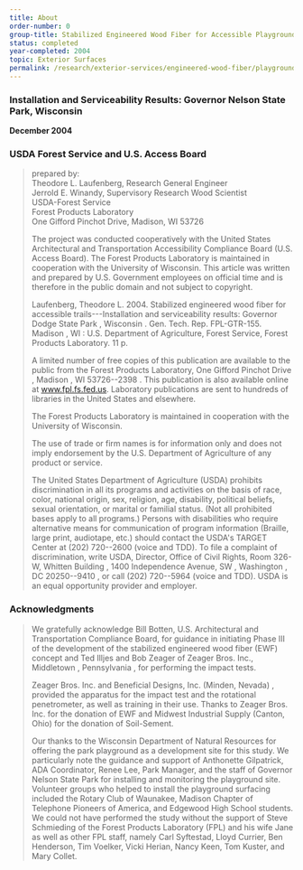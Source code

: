 ```yaml
---
title: About
order-number: 0
group-title: Stabilized Engineered Wood Fiber for Accessible Playground Surfaces
status: completed
year-completed: 2004
topic: Exterior Surfaces
permalink: /research/exterior-services/engineered-wood-fiber/playground-surfaces-2004/
---
```

### Installation and Serviceability Results: Governor Nelson State Park, Wisconsin

**December 2004**

### USDA Forest Service and U.S. Access Board
>
> prepared by:\
> Theodore L. Laufenberg, Research General Engineer\
> Jerrold E. Winandy, Supervisory Research Wood Scientist\
> USDA-Forest Service\
> Forest Products Laboratory\
> One Gifford Pinchot Drive, Madison, WI 53726
>
> The project was conducted cooperatively with the United States Architectural and Transportation Accessibility Compliance Board (U.S. Access Board). The Forest Products Laboratory is maintained in cooperation with the University of Wisconsin. This article was written and prepared by U.S. Government employees on official time and is therefore in the public domain and not subject to copyright.
>
> Laufenberg, Theodore L. 2004. Stabilized engineered wood fiber for accessible trails---Installation and serviceability results: Governor Dodge State Park , Wisconsin . Gen. Tech. Rep. FPL-GTR-155. Madison , WI : U.S. Department of Agriculture, Forest Service, Forest Products Laboratory. 11 p.
>
> A limited number of free copies of this publication are available to the public from the Forest Products Laboratory, One Gifford Pinchot Drive , Madison , WI 53726--2398 . This publication is also available online at www.fpl.fs.fed.us. Laboratory publications are sent to hundreds of libraries in the United States and elsewhere.
>
> The Forest Products Laboratory is maintained in cooperation with the University of Wisconsin.
>
> The use of trade or firm names is for information only and does not imply endorsement by the U.S. Department of Agriculture of any product or service.
>
> The United States Department of Agriculture (USDA) prohibits discrimination in all its programs and activities on the basis of race, color, national origin, sex, religion, age, disability, political beliefs, sexual orientation, or marital or familial status. (Not all prohibited bases apply to all programs.) Persons with disabilities who require alternative means for communication of program information (Braille, large print, audiotape, etc.) should contact the USDA's TARGET Center at (202) 720--2600 (voice and TDD). To file a complaint of discrimination, write USDA, Director, Office of Civil Rights, Room 326-W, Whitten Building , 1400 Independence Avenue, SW , Washington , DC 20250--9410 , or call (202) 720--5964 (voice and TDD). USDA is an equal opportunity provider and employer.
>

### Acknowledgments
>
> We gratefully acknowledge Bill Botten, U.S. Architectural and Transportation Compliance Board, for guidance in initiating Phase III of the development of the stabilized engineered wood fiber (EWF) concept and Ted Illjes and Bob Zeager of Zeager Bros. Inc., Middletown , Pennsylvania , for performing the impact tests.
>
> Zeager Bros. Inc. and Beneficial Designs, Inc. (Minden, Nevada) , provided the apparatus for the impact test and the rotational penetrometer, as well as training in their use. Thanks to Zeager Bros. Inc. for the donation of EWF and Midwest Industrial Supply (Canton, Ohio) for the donation of Soil-Sement.
>
> Our thanks to the Wisconsin Department of Natural Resources for offering the park playground as a development site for this study. We particularly note the guidance and support of Anthonette Gilpatrick, ADA Coordinator, Renee Lee, Park Manager, and the staff of Governor Nelson State Park for installing and monitoring the playground site. Volunteer groups who helped to install the playground surfacing included the Rotary Club of Waunakee, Madison Chapter of Telephone Pioneers of America, and Edgewood High School students. We could not have performed the study without the support of Steve Schmieding of the Forest Products Laboratory (FPL) and his wife Jane as well as other FPL staff, namely Carl Syftestad, Lloyd Currier, Ben Henderson, Tim Voelker, Vicki Herian, Nancy Keen, Tom Kuster, and Mary Collet.


